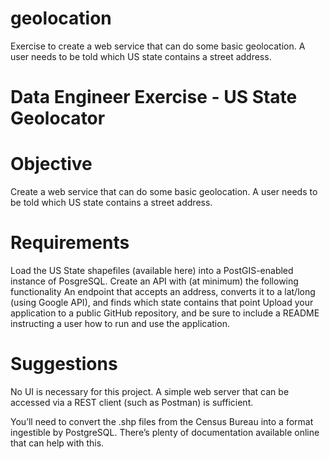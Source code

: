 # geolocation
Exercise to create a web service that can do some basic geolocation. A user needs to be told which US state contains a street address.

# Data Engineer Exercise - US State Geolocator

# Objective
Create a web service that can do some basic geolocation. A user needs to be told which US state contains a street address.

# Requirements
Load the US State shapefiles (available here) into a PostGIS-enabled instance of PosgreSQL. 
Create an API with (at minimum) the following functionality
An endpoint that accepts an address, converts it to a lat/long (using Google API), and finds which state contains that point
Upload your application to a public GitHub repository, and be sure to include a README instructing a user how to run and use the application.

# Suggestions
No UI is necessary for this project. A simple web server that can be accessed via a REST client (such as Postman) is sufficient. 

You’ll need to convert the .shp files from the Census Bureau into a format ingestible by PostgreSQL. There’s plenty of documentation available online that can help with this. 
